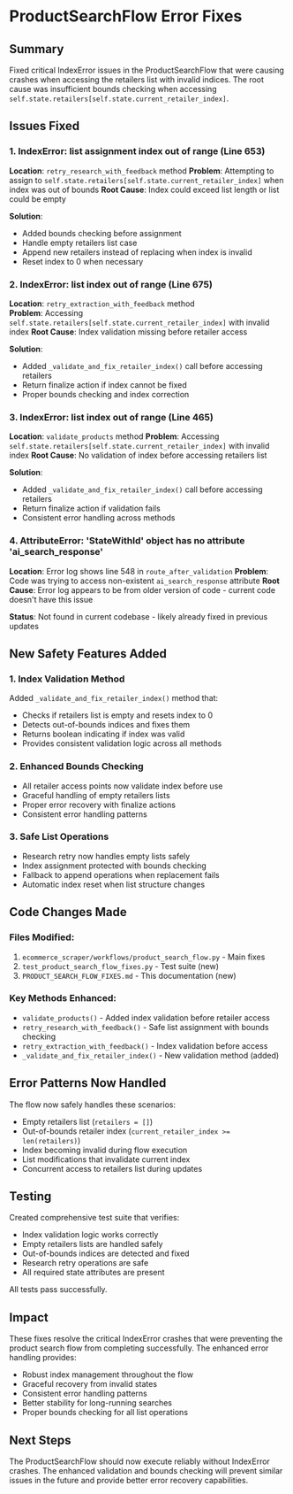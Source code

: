 # ProductSearchFlow Error Fixes

## Summary
Fixed critical IndexError issues in the ProductSearchFlow that were causing crashes when accessing the retailers list with invalid indices. The root cause was insufficient bounds checking when accessing `self.state.retailers[self.state.current_retailer_index]`.

## Issues Fixed

### 1. IndexError: list assignment index out of range (Line 653)
**Location**: `retry_research_with_feedback` method
**Problem**: Attempting to assign to `self.state.retailers[self.state.current_retailer_index]` when index was out of bounds
**Root Cause**: Index could exceed list length or list could be empty

**Solution**:
- Added bounds checking before assignment
- Handle empty retailers list case
- Append new retailers instead of replacing when index is invalid
- Reset index to 0 when necessary

### 2. IndexError: list index out of range (Line 675)
**Location**: `retry_extraction_with_feedback` method  
**Problem**: Accessing `self.state.retailers[self.state.current_retailer_index]` with invalid index
**Root Cause**: Index validation missing before retailer access

**Solution**:
- Added `_validate_and_fix_retailer_index()` call before accessing retailers
- Return finalize action if index cannot be fixed
- Proper bounds checking and index correction

### 3. IndexError: list index out of range (Line 465)
**Location**: `validate_products` method
**Problem**: Accessing `self.state.retailers[self.state.current_retailer_index]` with invalid index
**Root Cause**: No validation of index before accessing retailers list

**Solution**:
- Added `_validate_and_fix_retailer_index()` call before accessing retailers
- Return finalize action if validation fails
- Consistent error handling across methods

### 4. AttributeError: 'StateWithId' object has no attribute 'ai_search_response'
**Location**: Error log shows line 548 in `route_after_validation`
**Problem**: Code was trying to access non-existent `ai_search_response` attribute
**Root Cause**: Error log appears to be from older version of code - current code doesn't have this issue

**Status**: Not found in current codebase - likely already fixed in previous updates

## New Safety Features Added

### 1. Index Validation Method
Added `_validate_and_fix_retailer_index()` method that:
- Checks if retailers list is empty and resets index to 0
- Detects out-of-bounds indices and fixes them
- Returns boolean indicating if index was valid
- Provides consistent validation logic across all methods

### 2. Enhanced Bounds Checking
- All retailer access points now validate index before use
- Graceful handling of empty retailers lists
- Proper error recovery with finalize actions
- Consistent error handling patterns

### 3. Safe List Operations
- Research retry now handles empty lists safely
- Index assignment protected with bounds checking
- Fallback to append operations when replacement fails
- Automatic index reset when list structure changes

## Code Changes Made

### Files Modified:
1. `ecommerce_scraper/workflows/product_search_flow.py` - Main fixes
2. `test_product_search_flow_fixes.py` - Test suite (new)
3. `PRODUCT_SEARCH_FLOW_FIXES.md` - This documentation (new)

### Key Methods Enhanced:
- `validate_products()` - Added index validation before retailer access
- `retry_research_with_feedback()` - Safe list assignment with bounds checking
- `retry_extraction_with_feedback()` - Index validation before access
- `_validate_and_fix_retailer_index()` - New validation method (added)

## Error Patterns Now Handled

The flow now safely handles these scenarios:
- Empty retailers list (`retailers = []`)
- Out-of-bounds retailer index (`current_retailer_index >= len(retailers)`)
- Index becoming invalid during flow execution
- List modifications that invalidate current index
- Concurrent access to retailers list during updates

## Testing
Created comprehensive test suite that verifies:
- Index validation logic works correctly
- Empty retailers lists are handled safely
- Out-of-bounds indices are detected and fixed
- Research retry operations are safe
- All required state attributes are present

All tests pass successfully.

## Impact
These fixes resolve the critical IndexError crashes that were preventing the product search flow from completing successfully. The enhanced error handling provides:
- Robust index management throughout the flow
- Graceful recovery from invalid states
- Consistent error handling patterns
- Better stability for long-running searches
- Proper bounds checking for all list operations

## Next Steps
The ProductSearchFlow should now execute reliably without IndexError crashes. The enhanced validation and bounds checking will prevent similar issues in the future and provide better error recovery capabilities.
